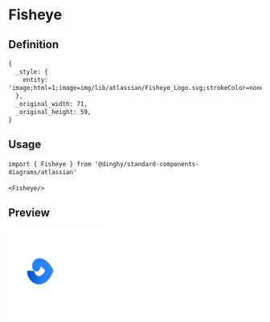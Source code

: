 # Fisheye

## Definition

```
{
  _style: { 
    entity: 'image;html=1;image=img/lib/atlassian/Fisheye_Logo.svg;strokeColor=none;',
  },
  _original_width: 71,
  _original_height: 59,
}
```

## Usage

```
import { Fisheye } from '@dinghy/standard-components-diagrams/atlassian'

<Fisheye/>
```

## Preview

<img src="./fisheye.png" width="200"/>
